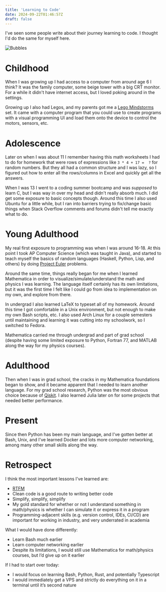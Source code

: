 ```yaml
---
title: 'Learning to Code'
date: 2024-09-22T01:46:57Z
draft: false
---
```


I've seen some people write about their journey learning to code. I thought I'd do the same for myself here.

![Bubbles](/images/bubbles.png)

# Childhood
When I was growing up I had access to a computer from around age 6 I think? It was the family computer, some beige tower with a big CRT monitor. For a while it didn't have internet access, but I loved poking around in the settings.

Growing up I also had Legos, and my parents got me a [Lego Mindstorms](https://en.wikipedia.org/wiki/Lego_Mindstorms#Lego_Mindstorms_and_Robotics_Invention_System_(1998)) set. It came with a computer program that you could use to create programs with a visual programming UI and load them onto the device to control the motors, sensors, etc.

# Adolescence
Later on when I was about 11 I remember having this math worksheets I had to do for homework that were rows of expressions like `3 * 4 + 17 =  ?` for random numbers. But they all had a common structure and I was lazy, so I figured out how to enter all the rows/columns in Excel and quickly get all the answers.

When I was 13 I went to a coding summer bootcamp and was *supposed* to learn C, but I was way in over my head and didn't really absorb much. I did get some exposure to basic concepts though. Around this time I also used Ubuntu for a little while, but I ran into barriers trying to fix/change basic things when Stack Overflow comments and forums didn't tell me exactly what to do.

# Young Adulthood
My real first exposure to programming was when I was around 16-18. At this point I took AP Computer Science (which was taught in Java), and started to teach myself the basics of random languages (Haskell, Python, Lisp, and others) by doing [Project Euler](https://projecteuler.net/) problems.

Around the same time, things really began for me when I learned Mathematica in order to visualize/simulate/understand the math and physics I was learning. The language itself certainly has its own limitations, but it was the first time I felt like I could go from idea to implementation on my own, and explore from there.

In undergrad I also learned LaTeX to typeset all of my homework. Around this time I got comfortable in a Unix environment, but not enough to make my own Bash scripts, etc. I also used Arch Linux for a couple semesters until maintaining and learning it was cutting into my schoolwork, so I switched to Fedora.

Mathematica carried me through undergrad and part of grad school (despite having some limited exposure to Python, Fortran 77, and MATLAB along the way for my physics courses).

# Adulthood
Then when I was in grad school, the cracks in my Mathematica foundations began to show, and it became apparent that I needed to learn another language. For my grad school research, Python was the most obvious choice because of [Qiskit](https://github.com/Qiskit/qiskit). I also learned Julia later on for some projects that needed better performance.

# Present
Since then Python has been my main language, and I've gotten better at Bash, Unix, and I've learned Docker and lots more computer networking, among many other small skills along the way.

# Retrospect
I think the most important lessons I've learned are:
- [RTFM](https://en.wikipedia.org/wiki/RTFM)
- Clean code is a good route to writing better code
- Simplify, simplify, simplify
- My gold standard for whether or not I understand something in math/physics is whether I can simulate it or express it in a program
- Programming-adjacent skills (e.g. version control, IDEs, CI/CD) are important for working in industry, and very underrated in academia

What I would have done differently:
- Learn Bash much earlier
- Learn computer networking earlier
- Despite its limitations, I would still use Mathematica for math/physics courses, but I’d give up on it earlier

If I had to start over today:
- I would focus on learning Bash, Python, Rust, and potentially Typescript
- I would immediately get a VPS and strictly do everything on it in a terminal until it’s second nature